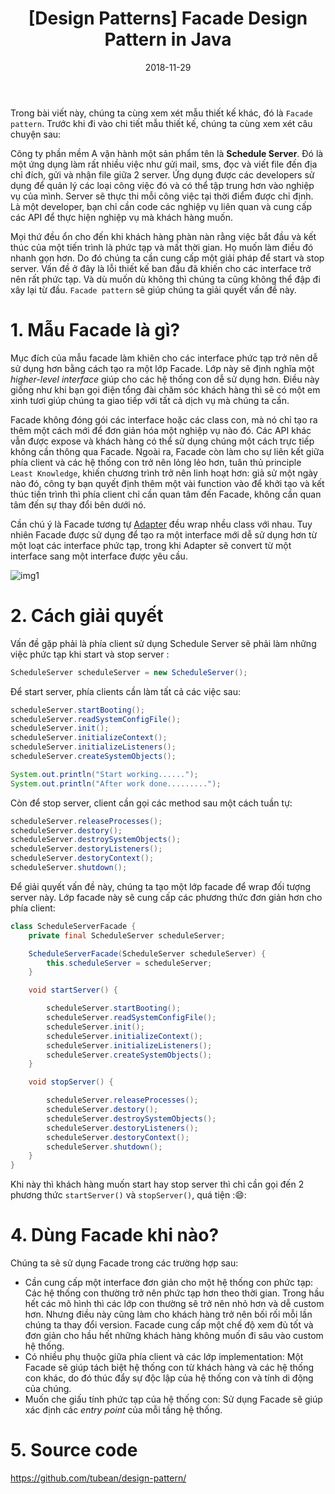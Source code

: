 ﻿---
title: "[Design Patterns] Facade Design Pattern in Java"
slug: facade-design-patterns
date: 2018-11-29
categories:
- Java
- Design Patterns
tags:
- Java
- Design Pattern
- Facade
keywords:
- java
- design
- pattern
- facade
autoThumbnailImage: true
thumbnailImagePosition: "left"
thumbnailImage: https://res.cloudinary.com/deop9ytsv/image/upload/v1543156961/design-pattern-logo.jpg
coverImage: https://res.cloudinary.com/deop9ytsv/image/upload/v1541273502/Black_flag.svg.png
metaAlignment: center
---
Trong bài viết này, chúng ta cùng xem xét mẫu thiết kế khác, đó là `Facade pattern`. Trước khi đi vào chi tiết mẫu thiết kế, chúng ta cùng xem xét câu chuyện sau:

Công ty phần mềm A vận hành một sản phẩm tên là **Schedule Server**. Đó là một ứng dụng làm rất nhiều việc như gửi mail, sms, đọc và viết file đến địa chỉ đích, gửi và nhận file giữa 2 server. Ứng dụng được các developers sử dụng để quản lý các loại công việc đó và có thể tập trung hơn vào nghiệp vụ của mình. Server sẽ thực thi mỗi công việc tại thời điểm được chỉ định. Là một developer, bạn chỉ cần code các nghiệp vụ liên quan và cung cấp các API để thực hiện nghiệp vụ mà khách hàng muốn.

Mọi thứ đều ổn cho đến khi khách hàng phàn nàn rằng việc bắt đầu và kết thúc của một tiến trình là phức tạp và mất thời gian. Họ muốn làm điều đó nhanh gọn hơn. Do đó chúng ta cần cung cấp một giải pháp để start và stop server. Vấn đề ở đây là lỗi thiết kế ban đầu đã khiến cho các interface trở nên rất phức tạp. Và dù muốn dù không thì chúng ta cũng không thể đập đi xây lại từ đầu. `Facade pattern` sẽ giúp chúng ta giải quyết vấn đề này.

# 1. Mẫu Facade là gì?
Mục đích của mẫu facade làm khiên cho các interface phức tạp trở nên dễ sử dụng hơn bằng cách tạo ra một lớp Facade. Lớp này sẽ định nghĩa một _higher-level interface_ giúp cho các hệ thống con dễ sử dụng hơn. Điều này giống như khi bạn gọi điện tổng đài chăm sóc khách hàng thì sẽ có một em xinh tươi giúp chúng ta giao tiếp với tất cả dịch vụ mà chúng ta cần.

Facade không đóng gói các interface hoặc các class con, mà nó chỉ tạo ra thêm một cách mới để đơn giản hóa một nghiệp vụ nào đó. Các API khác vẫn được expose và khách hàng có thể sử dụng chúng một cách trực tiếp không cần thông qua Facade. Ngoài ra, Facade còn làm cho sự liên kết giữa phía client và các hệ thống con trở nên lỏng lẻo hơn, tuân thủ principle `Least Knowledge`, khiến chương trình trở nên linh hoạt hơn: giả sử một ngày nào đó, công ty bạn quyết định thêm một vài function vào để khởi tạo và kết thúc tiến trình thì phía client chỉ cần quan tâm đến Facade, không cần quan tâm đến sự thay đổi bên dưới nó.

Cần chú ý là Facade tương tự [Adapter](https://tubean.github.io/2018/11/adapter-design-patterns/) đều wrap nhều class với nhau. Tuy nhiên Facade được sử dụng để tạo ra một interface mới dễ sử dụng hơn từ một loạt các interface phức tạp, trong khi Adapter sẽ convert từ một interface sang một interface được yêu cầu.

![img1](https://res.cloudinary.com/deop9ytsv/image/upload/v1543506804/facade_1.jpg)

# 2. Cách giải quyết
Vấn đề gặp phải là phía client sử dụng Schedule Server sẽ phải làm những việc phức tạp khi start và stop server :
```java
ScheduleServer scheduleServer = new ScheduleServer();
```
Để start server, phía clients cần làm tất cả các việc sau:
```java
scheduleServer.startBooting();  
scheduleServer.readSystemConfigFile();  
scheduleServer.init();  
scheduleServer.initializeContext();  
scheduleServer.initializeListeners();  
scheduleServer.createSystemObjects();  

System.out.println("Start working......");  
System.out.println("After work done.........");
```
Còn để stop server, client cần gọi các method sau một cách tuần tự:
```java
scheduleServer.releaseProcesses();  
scheduleServer.destory();  
scheduleServer.destroySystemObjects();  
scheduleServer.destoryListeners();  
scheduleServer.destoryContext();  
scheduleServer.shutdown();
```
Để giải quyết vấn đề này, chúng ta tạo một lớp facade để wrap đối tượng server này. Lớp facade này sẽ cung cấp các phương thức đơn giản hơn cho phía client:
```java
class ScheduleServerFacade {  
    private final ScheduleServer scheduleServer;  

    ScheduleServerFacade(ScheduleServer scheduleServer) {  
        this.scheduleServer = scheduleServer;  
    }  

    void startServer() {  

        scheduleServer.startBooting();  
        scheduleServer.readSystemConfigFile();  
        scheduleServer.init();  
        scheduleServer.initializeContext();  
        scheduleServer.initializeListeners();  
        scheduleServer.createSystemObjects();  
    }  

    void stopServer() {  

        scheduleServer.releaseProcesses();  
        scheduleServer.destory();  
        scheduleServer.destroySystemObjects();  
        scheduleServer.destoryListeners();  
        scheduleServer.destoryContext();  
        scheduleServer.shutdown();  
    }  
}
```
Khi này thì khách hàng muốn start hay stop server thì chỉ cần gọi đến 2 phương thức `startServer()` và `stopServer()`, quá tiện ::smile::

# 4. Dùng Facade khi nào?
Chúng ta sẽ sử dụng Facade trong các trường hợp sau:

-	Cần cung cấp một interface đơn giản cho một hệ thống con phức tạp:  Các hệ thống con thường trở nên phức tạp hơn theo thời gian. Trong hầu hết các mô hình thì các lớp con thường sẽ trở nên nhỏ hơn và dễ custom hơn. Nhưng điều này cũng làm cho khách hàng trở nên bối rối mỗi lần chúng ta thay đổi version. Facade cung cấp một chế độ xem đủ tốt và đơn giản cho hầu hết những khách hàng không muốn đi sâu vào custom hệ thống.
-	Có nhiều phụ thuộc giữa phía client và các lớp implementation: Một Facade sẽ giúp tách biệt hệ thống con từ khách hàng và các hệ thống con khác, do đó thúc đẩy sự độc lập của hệ thống con và tính di động của chúng.
-	Muốn che giấu tính phức tạp của hệ thống con: Sử dụng Facade sẽ giúp xác định các _entry point_ của mỗi tầng hệ thống.

# 5. Source code
https://github.com/tubean/design-pattern/
